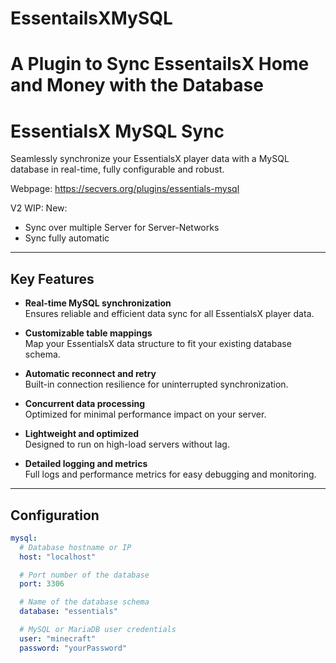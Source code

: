 
# EssentailsXMySQL
A Plugin to Sync EssentailsX Home and Money with the Database
=======
# EssentialsX MySQL Sync

Seamlessly synchronize your EssentialsX player data with a MySQL database in real-time, fully configurable and robust.

Webpage: https://secvers.org/plugins/essentials-mysql


V2 WIP:
New:
- Sync over multiple Server for Server-Networks
- Sync fully automatic
---

## Key Features

- **Real-time MySQL synchronization**  
  Ensures reliable and efficient data sync for all EssentialsX player data.

- **Customizable table mappings**  
  Map your EssentialsX data structure to fit your existing database schema.

- **Automatic reconnect and retry**  
  Built-in connection resilience for uninterrupted synchronization.

- **Concurrent data processing**  
  Optimized for minimal performance impact on your server.

- **Lightweight and optimized**  
  Designed to run on high-load servers without lag.

- **Detailed logging and metrics**  
  Full logs and performance metrics for easy debugging and monitoring.

---

## Configuration

```yaml
mysql:
  # Database hostname or IP
  host: "localhost"

  # Port number of the database
  port: 3306

  # Name of the database schema
  database: "essentials"

  # MySQL or MariaDB user credentials
  user: "minecraft"
  password: "yourPassword"
```
